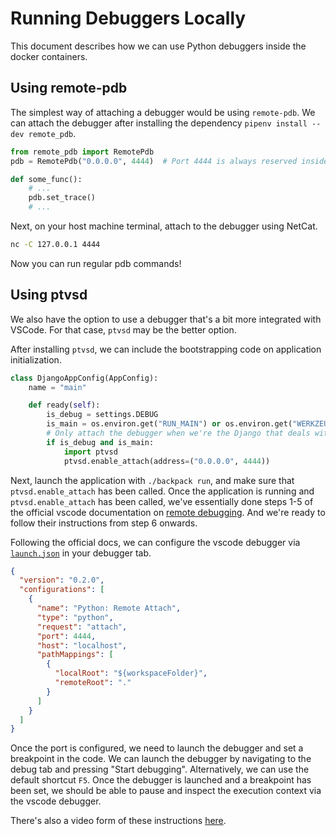 # Running Debuggers Locally

This document describes how we can use Python debuggers inside the docker
containers.

## Using remote-pdb

The simplest way of attaching a debugger would be using `remote-pdb`. We can
attach the debugger after installing the dependency
`pipenv install --dev remote_pdb`.

```python
from remote_pdb import RemotePdb
pdb = RemotePdb("0.0.0.0", 4444)  # Port 4444 is always reserved inside the container for debuggers

def some_func():
    # ...
    pdb.set_trace()
    # ...
```

Next, on your host machine terminal, attach to the debugger using NetCat.

```sh
nc -C 127.0.0.1 4444
```

Now you can run regular pdb commands!

## Using ptvsd

We also have the option to use a debugger that's a bit more integrated with
VSCode. For that case, `ptvsd` may be the better option.

After installing `ptvsd`, we can include the bootstrapping code on application
initialization.

```python
class DjangoAppConfig(AppConfig):
    name = "main"

    def ready(self):
        is_debug = settings.DEBUG
        is_main = os.environ.get("RUN_MAIN") or os.environ.get("WERKZEUG_RUN_MAIN")
        # Only attach the debugger when we're the Django that deals with requests
        if is_debug and is_main:
            import ptvsd
            ptvsd.enable_attach(address=("0.0.0.0", 4444))
```

Next, launch the application with `./backpack run`, and make sure that
`ptvsd.enable_attach` has been called. Once the application is running and
`ptvsd.enable_attach` has been called, we've essentially done steps 1-5 of the
official vscode documentation on
[remote debugging](https://code.visualstudio.com/docs/python/debugging#_remote-debugging).
And we're ready to follow their instructions from step 6 onwards.

Following the official docs, we can configure the vscode debugger via
[`launch.json`](https://code.visualstudio.com/docs/python/debugging) in your
debugger tab.

```json
{
  "version": "0.2.0",
  "configurations": [
    {
      "name": "Python: Remote Attach",
      "type": "python",
      "request": "attach",
      "port": 4444,
      "host": "localhost",
      "pathMappings": [
        {
          "localRoot": "${workspaceFolder}",
          "remoteRoot": "."
        }
      ]
    }
  ]
}
```

Once the port is configured, we need to launch the debugger and set a breakpoint
in the code. We can launch the debugger by navigating to the debug tab and
pressing "Start debugging". Alternatively, we can use the default shortcut `F5`.
Once the debugger is launched and a breakpoint has been set, we should be able
to pause and inspect the execution context via the vscode debugger.

There's also a video form of these instructions
[here](https://www.youtube.com/watch?v=w8QHoVam1-I).

